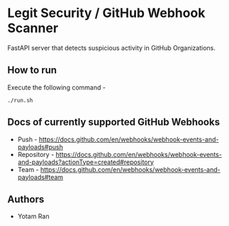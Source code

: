 # Legit Security / GitHub Webhook Scanner
FastAPI server that detects suspicious activity in GitHub Organizations.

## How to run
Execute the following command -
```
./run.sh
```

## Docs of currently supported GitHub Webhooks
* Push - https://docs.github.com/en/webhooks/webhook-events-and-payloads#push
* Repository - https://docs.github.com/en/webhooks/webhook-events-and-payloads?actionType=created#repository
* Team - https://docs.github.com/en/webhooks/webhook-events-and-payloads#team



## Authors

- Yotam Ran

